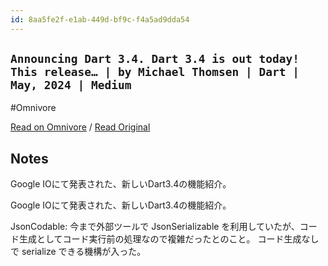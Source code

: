 ```yaml
---
id: 8aa5fe2f-e1ab-449d-bf9c-f4a5ad9dda54
---
```


## `Announcing Dart 3.4. Dart 3.4 is out today! This release… | by Michael Thomsen | Dart | May, 2024 | Medium`
#Omnivore

[Read on Omnivore](https://omnivore.app/me/announcing-dart-3-4-dart-3-4-is-out-today-this-release-by-michae-18f79b51b19) / [Read Original](https://medium.com/dartlang/dart-3-4-bd8d23b4462a)

## Notes

Google IOにて発表された、新しいDart3.4の機能紹介。


Google IOにて発表された、新しいDart3.4の機能紹介。

JsonCodable: 今まで外部ツールで JsonSerializable を利用していたが、コード生成としてコード実行前の処理なので複雑だったとのこと。
コード生成なしで serialize できる機構が入った。


